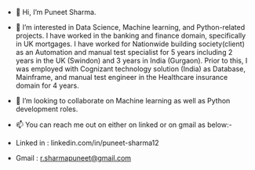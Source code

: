 - 👋 Hi, I’m Puneet Sharma.

- 👀 I’m interested in Data Science, Machine learning, and Python-related projects. I have worked in the banking and finance domain, specifically in UK mortgages. I have worked for Nationwide building society(client) as an Automation and manual test specialist for 5 years including 2 years in the UK (Swindon) and 3 years in India (Gurgaon). Prior to this, I was employed with Cognizant technology solution (India) as Database, Mainframe, and manual test engineer in the Healthcare insurance domain for 4 years.

- 💞️ I’m looking to collaborate on Machine learning as well as Python development roles.

- 📫 You can reach me out on either on linked or on gmail as below:-

* Linked in : linkedin.com/in/puneet-sharma12

* Gmail : r.sharmapuneet@gmail.com

<!---
PuneetSharma1212/PuneetSharma1212 is a ✨ special ✨ repository because its `README.md` (this file) appears on your GitHub profile.
You can click the Preview link to take a look at your changes.
--->
